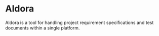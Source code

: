 # Aldora
Aldora is a tool for handling project requirement specifications and test documents within a single platform.
